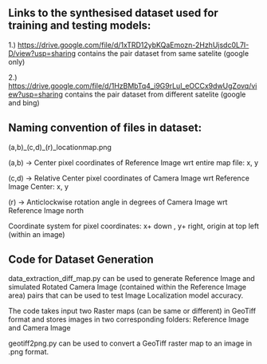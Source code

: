 ## Links to the synthesised dataset used for training and testing models:

1.) https://drive.google.com/file/d/1xTRD12ybKQaEmozn-2HzhUjsdc0L7I-D/view?usp=sharing contains the pair dataset from same satelite (google only)

2.) https://drive.google.com/file/d/1HzBMbTq4_i9G9rLul_eOCCx9dwUgZovq/view?usp=sharing contains the pair dataset from different satelite (google and bing)

## Naming convention of files in dataset:

(a,b)\_(c,d)\_(r)\_locationmap.png

(a,b) -> Center pixel coordinates of Reference Image wrt entire map file: x, y

(c,d) -> Relative Center pixel coordinates of Camera Image wrt Reference Image Center: x, y

(r)   -> Anticlockwise rotation angle in degrees of Camera Image wrt Reference Image north 

Coordinate system for pixel coordinates: x+ down , y+ right, origin at top left (within an image)

## Code for Dataset Generation
data_extraction_diff_map.py can be used to generate Reference Image and simulated Rotated Camera Image (contained within the Reference Image area) pairs that can be used to test Image Localization model accuracy.

The code takes input two Raster maps (can be same or different) in GeoTiff format and stores images in two corresponding folders: Reference Image and Camera Image

geotiff2png.py can be used to convert a GeoTiff raster map to an image in .png format.